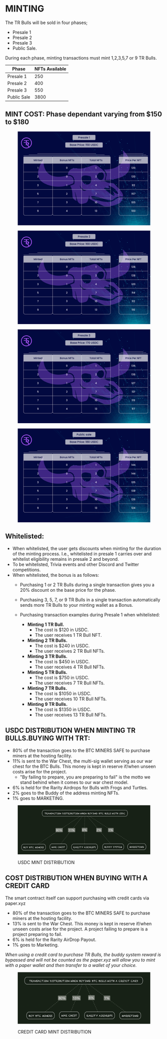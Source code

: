 # MINTING

The TR Bulls will be sold in four phases;&#x20;

* Presale 1
* Presale 2
* Presale 3
* Public Sale.&#x20;

During each phase, minting transactions must mint 1,2,3,5,7 or 9 TR Bulls.&#x20;

| Phase       | NFTs Available  |
| ----------- | --------------- |
| Presale 1   | 250             |
| Presale 2   | 400             |
| Presale 3   | 550             |
| Public Sale | 3800            |



## MINT COST:  Phase dependant varying from $150 to $180

<figure><img src="../../.gitbook/assets/presale1.jpg" alt=""><figcaption></figcaption></figure>

<figure><img src="../../.gitbook/assets/presale2.jpg" alt=""><figcaption></figcaption></figure>

<figure><img src="../../.gitbook/assets/presale3 (1).jpg" alt=""><figcaption></figcaption></figure>

<figure><img src="../../.gitbook/assets/publicSale (1).jpg" alt=""><figcaption></figcaption></figure>



## Whitelisted:

* When whitelisted, the user gets discounts when minting for the duration of the minting process. I.e., whitelisted in presale 1 carries over and whitelist eligibility remains in presale 2 and beyond. &#x20;
* To be whitelisted, Trivia events and other Discord and Twitter competitions. &#x20;
* When whitelisted, the bonus is as follows:&#x20;
  * Purchasing 1 or 2 TR Bulls during a single transaction gives you a 20% discount on the base price for the phase.&#x20;
  * Purchasing 3, 5, 7, or 9 TR Bulls in a single transaction automatically sends more TR Bulls to your minting wallet as a Bonus.&#x20;
  *   Purchasing transaction examples during Presale 1 when whitelisted:

      * **Minting 1 TR Bull.**&#x20;
        * The cost is $120 in USDC.&#x20;
        * The user receives 1 TR Bull NFT.
      * **Minting 2 TR Bulls.**
        * The cost is $240 in USDC.
        * &#x20;The user receives 2 TR Bull NFTs.
      * **Minting 3 TR Bulls.**
        * The cost is $450 in USDC.
        * &#x20;The user receives 4 TR Bull NFTs.
      * **Minting 5 TR Bulls.**
        * The cost is $750 in USDC.
        * &#x20;The user receives 7 TR Bull NFTs.
      * **Minting 7 TR Bulls.**
        * The cost is $1050 in USDC.
        * &#x20;The user receives 10 TR Bull NFTs.
      * **Minting 9 TR Bulls.**
        * The cost is $1350 in USDC.
        * &#x20;The user receives 13 TR Bull NFTs.

      &#x20;

## &#x20;USDC DISTRIBUTION WHEN MINTING TR BULLS.BUYING WITH TRT:&#x20;

* 80% of the transaction goes to the BTC MINERS SAFE to purchase miners at the hosting facility.&#x20;
* 11% is sent to the War Chest, the multi-sig wallet serving as our war chest for the BTC Bulls. This money is kept in reserve if/when unseen costs arise for the project.&#x20;
  * "By failing to prepare, you are preparing to fail" is the motto we stand behind when it comes to our war chest model.
* 6% is held for the Rarity Airdrops for Bulls with Frogs and Turtles.
* 2% goes to the Buddy of the address minting NFTs.
* 1% goes to MARKETING.

<figure><img src="../../.gitbook/assets/image (1) (4).png" alt=""><figcaption><p>USDC MINT DISTRIBUTION</p></figcaption></figure>

## COST DISTRIBUTION WHEN BUYING WITH A CREDIT CARD

The smart contract itself can support purchasing with credit cards via paper.xyz

* 80% of the transaction goes to the BTC MINERS SAFE to purchase miners at the hosting facility.&#x20;
* 13% is sent to the War Chest. This money is kept in reserve if/when unseen costs arise for the project. A project failing to prepare is a project preparing to fail.&#x20;
* 6% is held for the Rarity AirDrop Payout.
* 1% goes to Marketing.

_When using a credit card to purchase TR Bulls, the buddy system reward is bypassed and will not be counted as the paper.xyz will allow you to mint with a paper wallet and then transfer to a wallet of your choice._&#x20;

<figure><img src="../../.gitbook/assets/image (10) (5).png" alt=""><figcaption><p>CREDIT CARD MINT DISTRIBUTION</p></figcaption></figure>
